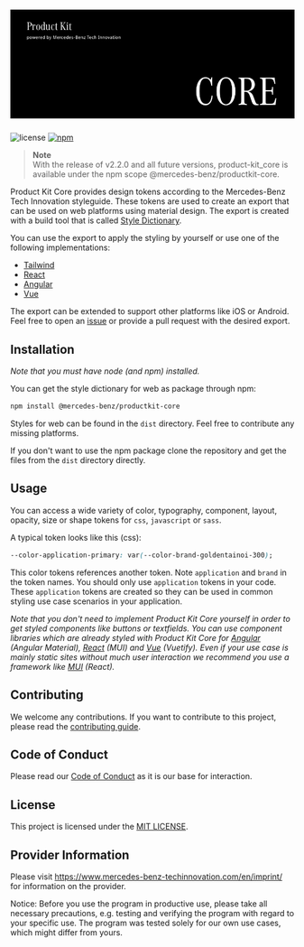 <!-- SPDX-License-Identifier: MIT --->

# ![Product Kit Core Logo](./docs/images/pk_core_title_image.png)

![license](https://img.shields.io/badge/license-MIT-38de03e?style=flat)
[![npm](https://img.shields.io/npm/v/@mercedes-benz/productkit-core)](https://www.npmjs.com/package/@mercedes-benz/productkit-core)

> **Note** <br>
> With the release of v2.2.0 and all future versions, product-kit_core is available under the npm scope @mercedes-benz/productkit-core.

Product Kit Core provides design tokens according to the Mercedes-Benz Tech Innovation styleguide. These tokens are used to create an export that can be used on web platforms using material design. The export is created with a build tool that is called [Style Dictionary](https://github.com/amzn/style-dictionary).

You can use the export to apply the styling by yourself or use one of the following implementations:

* [Tailwind](https://github.com/mercedes-benz/product-kit_tailwind)
* [React](https://github.com/mercedes-benz/product-kit_react)
* [Angular](https://github.com/mercedes-benz/product-kit_angular)
* [Vue](https://github.com/mercedes-benz/product-kit_vue)

The export can be extended to support other platforms like iOS or Android. Feel free to open an [issue](https://github.com/mercedes-benz/product-kit_core/issues) or provide a pull request with the desired export.

## Installation

_Note that you must have node (and npm) installed._

You can get the style dictionary for web as package through npm:

```bash
npm install @mercedes-benz/productkit-core
```

Styles for web can be found in the `dist` directory. Feel free to contribute any missing platforms.

If you don't want to use the npm package clone the repository and get the files from the `dist` directory directly.

## Usage

You can access a wide variety of color, typography, component, layout, opacity, size or shape tokens for `css`, `javascript` or `sass`.

A typical token looks like this (css):

```css
--color-application-primary: var(--color-brand-goldentainoi-300);
```

This color tokens references another token. Note `application` and `brand` in the token names. You should only use `application` tokens in your code. These `application` tokens are created so they can be used in common styling use case scenarios in your application.

_Note that you don't need to implement Product Kit Core yourself in order to get styled components like buttons or textfields. You can use component libraries which are already styled with Product Kit Core for [Angular](https://github.com/mercedes-benz/product-kit_angular) (Angular Material), [React](https://github.com/mercedes-benz/product-kit_react) (MUI) and [Vue](https://github.com/mercedes-benz/product-kit_vue) (Vuetify). Even if your use case is mainly static sites without much user interaction we recommend you use a framework like [MUI](https://mui.com) (React)._

## Contributing

We welcome any contributions.
If you want to contribute to this project, please read the [contributing guide](CONTRIBUTING.md).

## Code of Conduct

Please read our [Code of Conduct](https://github.com/mercedes-benz/foss/blob/master/CODE_OF_CONDUCT.md) as it is our base for interaction.

## License

This project is licensed under the [MIT LICENSE](LICENSE).

## Provider Information

Please visit <https://www.mercedes-benz-techinnovation.com/en/imprint/> for information on the provider.

Notice: Before you use the program in productive use, please take all necessary precautions,
e.g. testing and verifying the program with regard to your specific use.
The program was tested solely for our own use cases, which might differ from yours.
